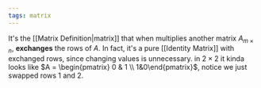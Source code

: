 ```yaml
---
tags: matrix
---
```

It's the [[Matrix Definition|matrix]] that when multiplies another matrix $A_{m\times n}$, **exchanges** the rows of $A$.
In fact, it's a pure [[Identity Matrix]] with exchanged rows, since changing values is unnecessary. in $2\times 2$ it kinda looks like $A = \begin{pmatrix} 0 & 1 \\ 1&0\end{pmatrix}$, notice we just swapped rows $1$ and $2$.
